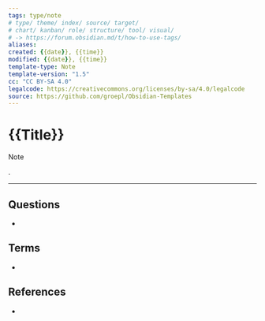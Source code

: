 ```yaml
---
tags: type/note
# type/ theme/ index/ source/ target/ 
# chart/ kanban/ role/ structure/ tool/ visual/ 
# -> https://forum.obsidian.md/t/how-to-use-tags/
aliases:
created: {{date}}, {{time}}
modified: {{date}}, {{time}}
template-type: Note
template-version: "1.5"
cc: "CC BY-SA 4.0"
legalcode: https://creativecommons.org/licenses/by-sa/4.0/legalcode
source: https://github.com/groepl/Obsidian-Templates
---
```


# {{Title}}

<!-- Main content of my thoughts really -->

> [!NOTE]
> .

---
## Questions
<!-- What remains for you to consider? --> 
- 

## Terms
<!-- Links to definition pages -->
- 

## References
<!-- Links to pages not referenced in the content -->
- 